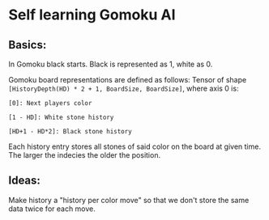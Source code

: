 # Self learning Gomoku AI

## Basics:
In Gomoku black starts.
Black is represented as 1, white as 0.

Gomoku board representations are defined as follows:
Tensor of shape `[HistoryDepth(HD) * 2 + 1, BoardSize, BoardSize]`, where axis 0 is:

`[0]: Next players color`

`[1 - HD]: White stone history`

`[HD+1 - HD*2]: Black stone history`


Each history entry stores all stones of said color on the board at given time.
The larger the indecies the older the position.


## Ideas:
Make history a "history per color move" so that we don't store the same data twice for each move.
